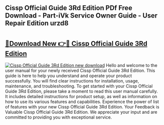 ## Cissp Official Guide 3Rd Edition PDf Free Download - Part-iVk Service Owner Guide - User Repair Edition urzd8

# <h2><a href="http://bc54779.oget.top/?id=Cissp+Official+Guide+3Rd+Edition">🔗Download New 👉🔴 Cissp Official Guide 3Rd Edition</a></h2>

[![Cissp Official Guide 3Rd Edition new download](https://i.imgur.com/5g1atiW.png)](http://bc54779.oget.top/?id=Cissp+Official+Guide+3Rd+Edition)
Hello and welcome to the user manual for your newly received Cissp Official Guide 3Rd Edition. This guide is here to help you understand and operate your product successfully. You will find clear instructions for installation, usage, maintenance, and troubleshooting. To get started with your Cissp Official Guide 3Rd Edition, please take a moment to read this user manual carefully. It includes detailed instructions for product setup, as well as information on how to use its various features and capabilities. Experience the power of list of features with your new Cissp Official Guide 3Rd Edition. Your Feedback is Valuable Cissp Official Guide 3Rd Edition. We appreciate your input and are committed to providing you with exceptional service.
